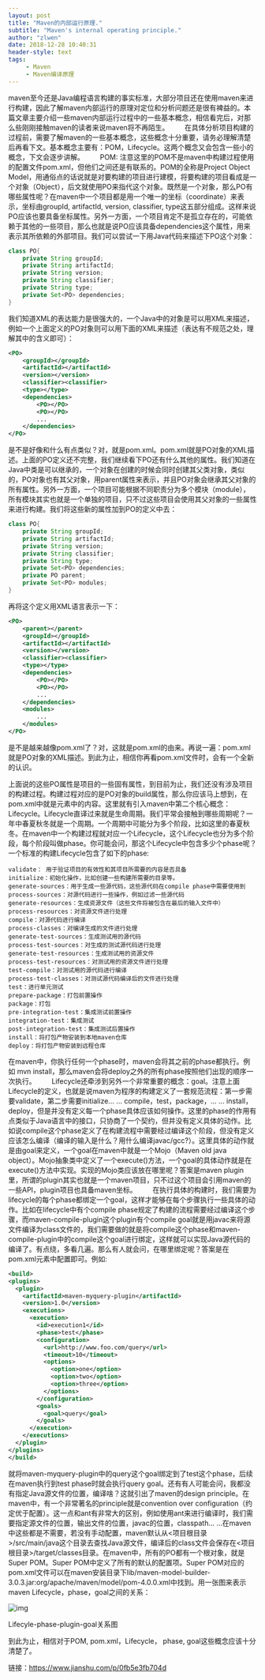```yaml
---
layout: post
title: "Maven的内部运行原理."
subtitle: "Maven's internal operating principle."
author: "zlwen"
date: 2018-12-28 10:40:31
header-style: text
tags:
     - Maven
     - Maven编译原理
---
```


​	maven至今还是Java编程语言构建的事实标准，大部分项目还在使用maven来进行构建，因此了解maven内部运行的原理对定位和分析问题还是很有裨益的。本篇文章主要介绍一些maven内部运行过程中的一些基本概念，相信看完后，对那么些刚刚接触maven的读者来说maven将不再陌生。
   在具体分析项目构建的过程前，需要了解maven的一些基本概念，这些概念十分重要，请务必理解清楚后再看下文。基本概念主要有：POM，Lifecycle。这两个概念又会包含一些小的概念，下文会逐步讲解。
   POM: 注意这里的POM不是maven中构建过程使用的配置文件pom.xml，但他们之间还是有联系的。POM的全称是Project Object Model，用通俗点的话说就是对要构建的项目进行建模，将要构建的项目看成是一个对象（Object），后文就使用PO来指代这个对象。既然是一个对象，那么PO有哪些属性呢？在maven中一个项目都是用一个唯一的坐标（coordinate）来表示，坐标由groupId, artifactId, version, classifier, type这五部分组成。这样来说PO应该也要具备坐标属性。另外一方面，一个项目肯定不是孤立存在的，可能依赖于其他的一些项目，那么也就是说PO应该具备dependencies这个属性，用来表示其所依赖的外部项目。我们可以尝试一下用Java代码来描述下PO这个对象：

```java
class PO{
    private String groupId;
    private String artifactId;
    private String version;
    private String classifier;
    private String type;
    private Set<PO> dependencies;
}
```

我们知道XML的表达能力是很强大的，一个Java中的对象是可以用XML来描述，例如一个上面定义的PO对象则可以用下面的XML来描述（表达有不规范之处，理解其中的含义即可）：

```xml
<PO>
    <groupId></groupId>
    <artifactId></artifactId>
    <version></version>
    <classifier><classifier>
    <type></type>
    <dependencies>
        <PO></PO>
        <PO></PO>
        ...
    </dependencies>
</PO>
```

是不是好像和什么有点类似？对，就是pom.xml。pom.xml就是PO对象的XML描述。上面的PO定义还不完整，我们继续看下PO还有什么其他的属性。我们知道在Java中类是可以继承的，一个对象在创建的时候会同时创建其父类对象，类似的，PO对象也有其父对象，用parent属性来表示，并且PO对象会继承其父对象的所有属性。另外一方面，一个项目可能根据不同职责分为多个模块（module），所有模块其实也就是一个单独的项目，只不过这些项目会使用其父对象的一些属性来进行构建。我们将这些新的属性加到PO的定义中去：

```java
class PO{
    private String groupId;
    private String artifactId;
    private String version;
    private String classifier;
    private String type;
    private Set<PO> dependencies;
    private PO parent;
    private Set<PO> modules;
}
```

再将这个定义用XML语言表示一下：

```xml
<PO>
    <parent></parent>
    <groupId></groupId>
    <artifactId></artifactId>
    <version></version>
    <classifier><classifier>
    <type></type>
    <dependencies>
        <PO></PO>
        <PO></PO>
        ...
    </dependencies>
    <modules>
        ...
    </modules>
</PO>
```

是不是越来越像pom.xml了？对，这就是pom.xml的由来。再说一遍：pom.xml就是PO对象的XML描述。到此为止，相信你再看pom.xml文件时，会有一个全新的认识。

上面说的这些PO属性是项目的一些固有属性，到目前为止，我们还没有涉及项目的构建过程。构建过程对应的是PO对象的build属性，那么你应该马上想到，在pom.xml中就是<build>元素中的内容。这里就有引入maven中第二个核心概念：Lifecycle。Lifecycle直译过来就是生命周期。我们平常会接触到哪些周期呢？一年中春夏秋冬就是一个周期。一个周期中可能分为多个阶段，比如这里的春夏秋冬。在maven中一个构建过程就对应一个Lifecycle，这个Lifecycle也分为多个阶段，每个阶段叫做phase。你可能会问，那这个Lifecycle中包含多少个phase呢？一个标准的构建Lifecycle包含了如下的phase:

```
validate： 用于验证项目的有效性和其项目所需要的内容是否具备
initialize：初始化操作，比如创建一些构建所需要的目录等。
generate-sources：用于生成一些源代码，这些源代码在compile phase中需要使用到
process-sources：对源代码进行一些操作，例如过滤一些源代码
generate-resources：生成资源文件（这些文件将被包含在最后的输入文件中）
process-resources：对资源文件进行处理
compile：对源代码进行编译
process-classes：对编译生成的文件进行处理
generate-test-sources：生成测试用的源代码
process-test-sources：对生成的测试源代码进行处理
generate-test-resources：生成测试用的资源文件
process-test-resources：对测试用的资源文件进行处理
test-compile：对测试用的源代码进行编译
process-test-classes：对测试源代码编译后的文件进行处理
test：进行单元测试
prepare-package：打包前置操作
package：打包
pre-integration-test：集成测试前置操作   
integration-test：集成测试
post-integration-test：集成测试后置操作
install：将打包产物安装到本地maven仓库
deploy：将打包产物安装到远程仓库
```

在maven中，你执行任何一个phase时，maven会将其之前的phase都执行。例如 mvn install，那么maven会将deploy之外的所有phase按照他们出现的顺序一次执行。
   Lifecycle还牵涉到另外一个非常重要的概念：goal。注意上面Lifecycle的定义，也就是说maven为程序的构建定义了一套规范流程：第一步需要validate，第二步需要initialize... ... compile，test，package，... ... install，deploy，但是并没有定义每一个phase具体应该如何操作。这里的phase的作用有点类似于Java语言中的接口，只协商了一个契约，但并没有定义具体的动作。比如说compile这个phase定义了在构建流程中需要经过编译这个阶段，但没有定义应该怎么编译（编译的输入是什么？用什么编译javac/gcc?）。这里具体的动作就是由goal来定义，一个goal在maven中就是一个Mojo（Maven old java object）。Mojo抽象类中定义了一个execute()方法，一个goal的具体动作就是在execute()方法中实现。实现的Mojo类应该放在哪里呢？答案是maven plugin里，所谓的plugin其实也就是一个maven项目，只不过这个项目会引用maven的一些API，plugin项目也具备maven坐标。
   在执行具体的构建时，我们需要为lifecycle的每个phase都绑定一个goal，这样才能够在每个步骤执行一些具体的动作。比如在lifecycle中有个compile phase规定了构建的流程需要经过编译这个步骤，而maven-compile-plugin这个plugin有个compile goal就是用javac来将源文件编译为class文件的，我们需要做的就是将compile这个phase和maven-compile-plugin中的compile这个goal进行绑定，这样就可以实现Java源代码的编译了。有点绕，多看几遍。那么有人就会问，在哪里绑定呢？答案是在pom.xml<build>元素中配置即可。例如:

```xml
<build>
<plugins>
  <plugin>
    <artifactId>maven-myquery-plugin</artifactId>
    <version>1.0</version>
    <executions>
      <execution>
        <id>execution1</id>
        <phase>test</phase>
        <configuration>
          <url>http://www.foo.com/query</url>
          <timeout>10</timeout>
          <options>
            <option>one</option>
            <option>two</option>
            <option>three</option>
          </options>
        </configuration>
        <goals>
          <goal>query</goal>
        </goals>
      </execution>
    </executions>
  </plugin>
</plugins>
</build>
```

就将maven-myquery-plugin中的query这个goal绑定到了test这个phase，后续在maven执行到test phase时就会执行query goal。还有有人可能会问，我都没有指定Java源文件的位置，编译啥？这就引出了maven的design principle。在maven中，有一个非常著名的principle就是convention over configuration（约定优于配置）。这一点和ant有非常大的区别，例如使用ant来进行编译时，我们需要指定源文件的位置，输出文件的位置，javac的位置，classpath... ...在maven中这些都是不需要，若没有手动配置，maven默认从<项目根目录>/src/main/java这个目录去查找Java源文件，编译后的class文件会保存在<项目根目录>/target/classes目录。在maven中，所有的PO都有一个根对象，就是Super POM。Super POM中定义了所有的默认的配置项。Super POM对应的pom.xml文件可以在maven安装目录下lib/maven-model-builder-3.0.3.jar:org/apache/maven/model/pom-4.0.0.xml中找到。用一张图来表示maven Lifecycle，phase，goal之间的关系：



![img](https://jiangdoc.github.io/blog.github.io/img/in-post/2018-12-28/1.webp)

Lifecyle-phase-plugin-goal关系图

到此为止，相信对于POM, pom.xml，Lifecycle， phase, goal这些概念应该十分清楚了。

链接：https://www.jianshu.com/p/0fb5e3fb704d

